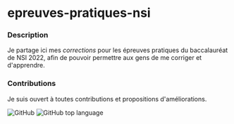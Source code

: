 # epreuves-pratiques-nsi 

### Description

Je partage ici mes *corrections* pour les épreuves pratiques du baccalauréat de NSI 2022, afin de pouvoir permettre aux gens de me corriger et d'apprendre.

### Contributions

Je suis ouvert à toutes contributions et propositions d'améliorations.

![GitHub](https://img.shields.io/github/license/emsquid/epreuves-pratiques-nsi) ![GitHub top language](https://img.shields.io/github/languages/top/emsquid/epreuves-pratiques-nsi)
